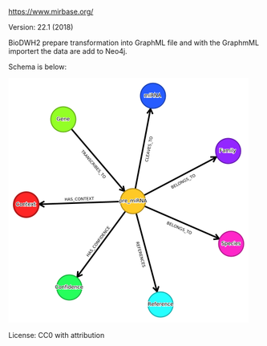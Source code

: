 https://www.mirbase.org/

Version: 22.1  (2018)

BioDWH2 prepare transformation into GraphML file and with the GraphmML importert the data are add to Neo4j.

Schema is below:

![er_diagram](schema.png)

License: CC0 with attribution